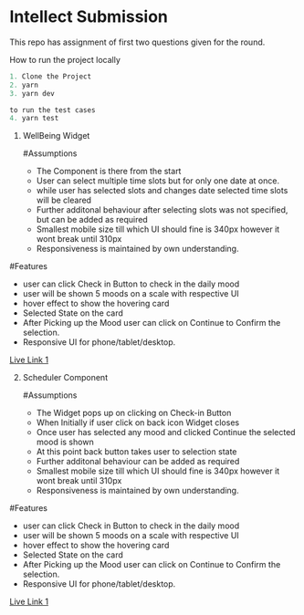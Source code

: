 # Intellect Submission 

This repo has assignment of first two questions given for the round.



How to run the project locally
```js
1. Clone the Project 
2. yarn 
3. yarn dev

to run the test cases 
4. yarn test
```

1. WellBeing Widget

   #Assumptions
 
   - The Component is there from the start
   - User can select multiple time slots but for only one date at once.
   - while user has selected slots and changes date selected time slots will be cleared
   - Further additonal behaviour after selecting slots was not specified, but can be added as required
   - Smallest mobile size till which UI should fine is 340px however it wont break until 310px
   - Responsiveness is maintained by own understanding.


  #Features
   - user can click Check in Button to check in the daily mood 
   - user will be shown 5 moods on a scale with respective UI
   - hover effect to show the hovering card
   - Selected State on the card
   - After Picking up the Mood user can click on Continue to Confirm the selection.
   - Responsive UI for phone/tablet/desktop.

   [Live Link 1](https://intellect-submission.vercel.app/)



2. Scheduler Component

   #Assumptions
 
   - The Widget pops up on clicking on Check-in Button
   - When Initially if user click on back icon Widget closes
   - Once user has selected any mood and clicked Continue the selected mood is shown
   - At this point back button takes user to selection state
   - Further additonal behaviour can be added as required
   - Smallest mobile size till which UI should fine is 340px however it wont break until 310px
   - Responsiveness is maintained by own understanding.


  #Features
   - user can click Check in Button to check in the daily mood 
   - user will be shown 5 moods on a scale with respective UI
   - hover effect to show the hovering card
   - Selected State on the card
   - After Picking up the Mood user can click on Continue to Confirm the selection.
   - Responsive UI for phone/tablet/desktop.

   [Live Link 1](https://intellect-submission.vercel.app/2)





